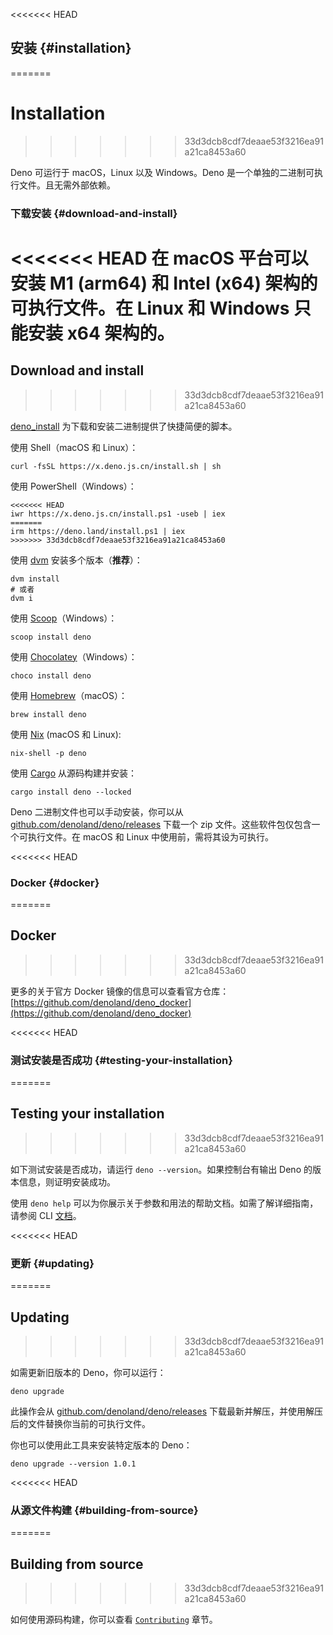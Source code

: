<<<<<<< HEAD
## 安装 {#installation}
=======
# Installation
>>>>>>> 33d3dcb8cdf7deaae53f3216ea91a21ca8453a60

Deno 可运行于 macOS，Linux 以及 Windows。Deno 是一个单独的二进制可执行文件。且无需外部依赖。

### 下载安装 {#download-and-install}

<<<<<<< HEAD
在 macOS 平台可以安装 M1 (arm64) 和 Intel (x64) 架构的可执行文件。在 Linux 和 Windows 只能安装 x64 架构的。
=======
## Download and install
>>>>>>> 33d3dcb8cdf7deaae53f3216ea91a21ca8453a60

[deno_install](https://github.com/denocn/deno_install) 为下载和安装二进制提供了快捷简便的脚本。

使用 Shell（macOS 和 Linux）：

```shell
curl -fsSL https://x.deno.js.cn/install.sh | sh
```

使用 PowerShell（Windows）：

```shell
<<<<<<< HEAD
iwr https://x.deno.js.cn/install.ps1 -useb | iex
=======
irm https://deno.land/install.ps1 | iex
>>>>>>> 33d3dcb8cdf7deaae53f3216ea91a21ca8453a60
```

使用 [dvm](https://github.com/justjavac/dvm) 安装多个版本（**推荐**）：

```shell
dvm install
# 或者
dvm i
```

使用 [Scoop](https://scoop.sh/)（Windows）：

```shell
scoop install deno
```

使用 [Chocolatey](https://chocolatey.org/packages/deno)（Windows）：

```shell
choco install deno
```

使用 [Homebrew](https://formulae.brew.sh/formula/deno)（macOS）：

```shell
brew install deno
```

使用 [Nix](https://nixos.org/download.html) (macOS 和 Linux):

```shell
nix-shell -p deno
```

使用 [Cargo](https://crates.io/crates/deno) 从源码构建并安装：

```shell
cargo install deno --locked
```

Deno 二进制文件也可以手动安装，你可以从
[github.com/denoland/deno/releases](https://github.com/denoland/deno/releases)
下载一个 zip 文件。这些软件包仅包含一个可执行文件。在 macOS 和 Linux 中使用前，需将其设为可执行。

<<<<<<< HEAD
### Docker {#docker}
=======
## Docker
>>>>>>> 33d3dcb8cdf7deaae53f3216ea91a21ca8453a60

更多的关于官方 Docker 镜像的信息可以查看官方仓库：
[https://github.com/denoland/deno_docker](https://github.com/denoland/deno_docker)

<<<<<<< HEAD
### 测试安装是否成功 {#testing-your-installation}
=======
## Testing your installation
>>>>>>> 33d3dcb8cdf7deaae53f3216ea91a21ca8453a60

如下测试安装是否成功，请运行 `deno --version`。如果控制台有输出 Deno 的版本信息，则证明安装成功。

使用 `deno help` 可以为你展示关于参数和用法的帮助文档。如需了解详细指南，请参阅 CLI
[文档](./command_line_interface.md)。

<<<<<<< HEAD
### 更新 {#updating}
=======
## Updating
>>>>>>> 33d3dcb8cdf7deaae53f3216ea91a21ca8453a60

如需更新旧版本的 Deno，你可以运行：

```shell
deno upgrade
```

此操作会从
[github.com/denoland/deno/releases](https://github.com/denoland/deno/releases)
下载最新并解压，并使用解压后的文件替换你当前的可执行文件。

你也可以使用此工具来安装特定版本的 Deno：

```shell
deno upgrade --version 1.0.1
```

<<<<<<< HEAD
### 从源文件构建 {#building-from-source}
=======
## Building from source
>>>>>>> 33d3dcb8cdf7deaae53f3216ea91a21ca8453a60

如何使用源码构建，你可以查看 [`Contributing`](../contributing/building_from_source.md) 章节。
